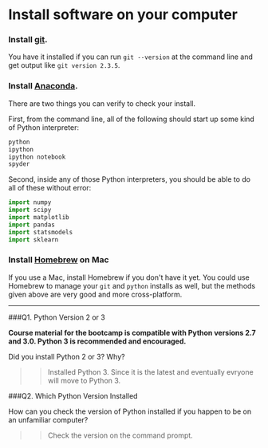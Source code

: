 # Install software on your computer


### Install [git](http://git-scm.com/).

You have it installed if you can run `git --version` at the command
line and get output like `git version 2.3.5`.


### Install [Anaconda](http://continuum.io/downloads).

There are two things you can verify to check your install.

First, from the command line, all of the following should start up
some kind of Python interpreter:

```bash
python
ipython
ipython notebook
spyder
```

Second, inside any of those Python interpreters, you should be able to
do all of these without error:

```python
import numpy
import scipy
import matplotlib
import pandas
import statsmodels
import sklearn
```

### Install [Homebrew](http://brew.sh/) on Mac

If you use a Mac, install Homebrew if you don't
have it yet. You could use Homebrew to manage your `git` and `python`
installs as well, but the methods given above are very good and more
cross-platform.

---

###Q1. Python Version 2 or 3

**Course material for the bootcamp is compatible with Python versions 2.7 and 3.0. Python 3 is recommended and encouraged.**  

Did you install Python 2 or 3? Why?  

>> Installed Python 3. Since it is the latest and eventually evryone will move to Python 3.

###Q2. Which Python Version Installed   

How can you check the version of Python installed if you happen to be on an unfamiliar computer?

>> Check the version on the command prompt.

 


